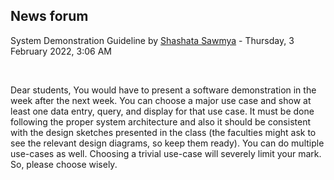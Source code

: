 <h2>News forum</h2><a href="https://moodle.cse.buet.ac.bd/user/view.php?id=2845&course=653"></a>
System Demonstration Guideline
by <a href="https://moodle.cse.buet.ac.bd/user/view.php?id=2845&course=653">Shashata Sawmya</a> - Thursday, 3 February 2022, 3:06 AM


 

Dear students, You would have to present a software demonstration in the week after the next week. You can choose a major use case and show at least one data entry, query, and display for that use case. It must be done following the proper system architecture and also it should be consistent with the design sketches presented in the class (the faculties might ask to see the relevant design diagrams, so keep them ready). You can do multiple use-cases as well. Choosing a trivial use-case will severely limit your mark. So, please choose wisely. <br /><br />






